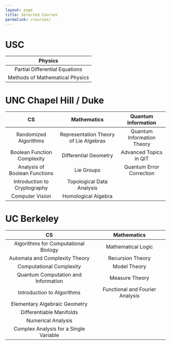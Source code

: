 ```yaml
---
layout: page
title: Selected Courses
permalink: /courses/
---
```


# USC
| Physics |
|:------------:|
|Partial Differential Equations|
|Methods of Mathematical Physics|

# UNC Chapel Hill / Duke

|CS | Mathematics | Quantum Information |
| :------------: | :-----------: | :-----------: |
|Randomized Algorithms     |  Representation Theory of Lie Algebras              | Quantum Information Theory |
|Boolean Function Complexity   |   Differential Geometry   | Advanced Topics in QIT |
| Analysis of Boolean Functions   |  Lie Groups  | Quantum Error Correction |
| Introduction to Cryptography      | Topological Data Analysis | |
| Computer Vision |Homological Algebra | |



# UC Berkeley

CS  | Mathematics |
:---:|          :---:|
Algorithms for Computational Biology | Mathematical Logic |
Automata and Complexity Theory | Recursion Theory |
Computational Complexity | Model Theory |
Quantum Computation and Information| Measure Theory
Introduction to Algorithms | Functional and Fourier Analysis |
| Elementary Algebraic Geometry
|Differentiable Manifolds|
|Numerical Analysis|
|Complex Analysis for a Single Variable|
